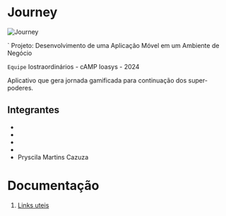 # Journey

![Journey]( )



` Projeto: Desenvolvimento de uma Aplicação Móvel em um Ambiente de Negócio

`Equipe` Iostraordinários - cAMP Ioasys - 2024

Aplicativo que gera jornada gamificada para continuação dos super-poderes. 

## Integrantes

* 
* 
* 
* 
* Pryscila Martins Cazuza

#


# Documentação

<ol>
<li><a href="[docs/01-Documentação de Contexto.md](https://github.com/daviferreiradev/ioasys-journey/blob/main/Links%20documenta%C3%A7%C3%A3o/.gitkeep)"> Links uteis</a></li>

